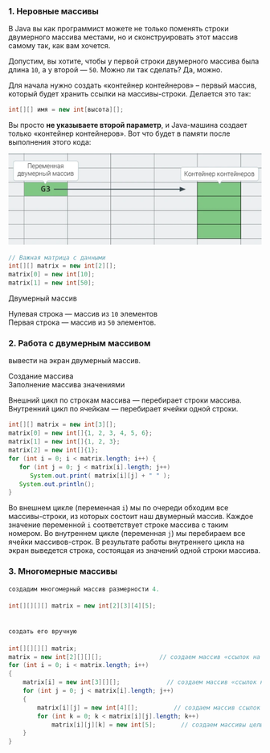 ### 1. Неровные массивы

В Java вы как программист можете не только поменять строки двумерного массива местами, но и сконструировать этот массив самому так, как вам хочется.

Допустим, вы хотите, чтобы у первой строки двумерного массива была длина `10`, а у второй — `50`. Можно ли так сделать? Да, можно.

Для начала нужно создать «контейнер контейнеров» – первый массив, который будет хранить ссылки на массивы-строки. Делается это так:

```java
int[][] имя = new int[высота][];
```

Вы просто **не указываете второй параметр**, и Java-машина создает только «контейнер контейнеров». Вот что будет в памяти после выполнения этого кода:

![Pasted image 20230322090624.png](..%2Fimg%2Flevel6%2FPasted%20image%2020230322090624.png)

```java
// Важная матрица с данными
int[][] matrix = new int[2][];
matrix[0] = new int[10];
matrix[1] = new int[50];
```

Двумерный массив  
  
Нулевая строка — массив из `10` элементов  
Первая строка — массив из `50` элементов.

### 2. Работа с двумерным массивом

вывести на экран двумерный массив.

Создание массива  
Заполнение массива значениями  
  
  
Внешний цикл по строкам массива — перебирает строки массива.  
Внутренний цикл по ячейкам — перебирает ячейки одной строки.

```java
int[][] matrix = new int[3][];
matrix[0] = new int[]{1, 2, 3, 4, 5, 6};
matrix[1] = new int[]{1, 2, 3};
matrix[2] = new int[]{1};
for (int i = 0; i < matrix.length; i++) {
   for (int j = 0; j < matrix[i].length; j++)
      System.out.print( matrix[i][j] + " " );
   System.out.println();
}
```

Во внешнем цикле (переменная `i`) мы по очереди обходим все массивы-строки, из которых состоит наш двумерный массив. Каждое значение переменной `i` соответствует строке массива с таким номером.
Во внутреннем цикле (переменная `j`) мы перебираем все ячейки массивов-строк. В результате работы внутреннего цикла на экран выведется строка, состоящая из значений одной строки массива.


### 3. Многомерные массивы 


```java
создадим многомерный массив размерности 4.

int[][][][] matrix = new int[2][3][4][5];


создать его вручную

int[][][][] matrix;  
matrix = new int[2][][][];                // создаем массив «ссылок на ссылки на ссылки» длины 2  
for (int i = 0; i < matrix.length; i++)  
{  
    matrix[i] = new int[3][][];             // создаем массив «ссылок на ссылки» длины 3  
    for (int j = 0; j < matrix[i].length; j++)  
    {  
        matrix[i][j] = new int[4][];          // создаем массив ссылок длины 4  
        for (int k = 0; k < matrix[i][j].length; k++)  
            matrix[i][j][k] = new int[5];       // создаем массивы целых чисел длины 5  
    }  
}
```


